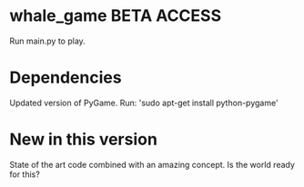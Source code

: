 # whale_game BETA ACCESS
Run main.py to play.

# Dependencies
Updated version of PyGame. Run:
'sudo apt-get install python-pygame'

# New in this version
State of the art code combined with an amazing concept. Is the world ready for this?
